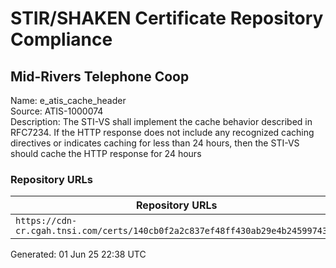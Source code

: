 # STIR/SHAKEN Certificate Repository Compliance

## Mid-Rivers Telephone Coop

Name: e_atis_cache_header\
Source: ATIS-1000074\
Description: The STI-VS shall implement the cache behavior described in RFC7234. If the HTTP response does not include any recognized caching directives or indicates caching for less than 24 hours, then the STI-VS should cache the HTTP response for 24 hours
### Repository URLs

| Repository URLs | Not After |  Problems | Link |
|-----------------|-----------|-----------|------|
| `https://cdn-cr.cgah.tnsi.com/certs/140cb0f2a2c837ef48ff430ab29e4b24599743d5` | 04&#160;Nov&#160;27&#160;11:37&#160;UTC | true | [view](../../REPOS/de3ed99b60afce86a995c86858bbfb668a9dbd09/README.md) |


Generated: 01 Jun 25 22:38 UTC